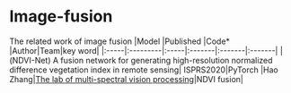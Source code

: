 # Image-fusion
The related work of image fusion
|Model |Published |Code* |Author|Team|key word|
|:-----|:---------|:-----|:-------|:-------|:-------|
|(NDVI-Net) A fusion  network for generating high-resolution normalized difference vegetation index in remote sensing| ISPRS2020|PyTorch |Hao Zhang|[The lab of multi-spectral vision processing](http://mvp.whu.edu.cn/)|NDVI fusion|
